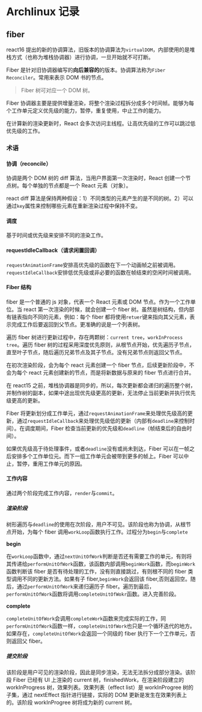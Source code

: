 # Archlinux 记录

## fiber

react16 提出的新的协调算法，旧版本的协调算法为`virtualDOM`，内部使用的是堆栈方式（也称为堆栈协调器）进行协调，一旦开始就不可打断。

Fiber 是针对旧协调器编写的**向后兼容的**的版本。协调算法称为`Fiber Reconciler`。常用来表示 DOM 书的节点。

> Fiber 树可对应一个 DOM 树。

Fiber 协调器主要是提供增量渲染，将整个渲染过程拆分成多个时间帧。能够为每个工作单元定义优先级的能力，暂停，重复使用，中止工作的能力。

在计算新的渲染更新时，React 会多次访问主线程。让高优先级的工作可以跳过低优先级的工作。

### 术语

#### 协调（reconcile）

协调是两个 DOM 树的 diff 算法，当用户界面第一次渲染时，React 创建一个节点树。每个单独的节点都是一个 React 元素（对象）。

react diff 算法是保持两种假设：1）不同类型的元素产生的是不同的树。2）可以通过`key`属性来控制哪些元素在重新渲染过程中保持不变。

#### 调度

基于时间或优先级来安排不同的渲染工作。

#### requestIdleCallback（请求闲置回调）

`requestAnimationFrame`安排高优先级的函数在下一个动画帧之前被调用。`requestIdleCallback`安排低优先级或非必要的函数在帧结束的空闲时间被调用。

#### Fiber 结构

fiber 是一个普通的 js 对象，代表一个 React 元素或 DOM 节点。作为一个工作单位。当 react 第一次渲染的时候，就会创建一个 fiber 树。虽然是树结构，但内部有链表指向不同的元素，例如：每个 fiber 都将使用`retuer`键来指向其父元素，表示完成工作后要返回到父节点。更准确的说是一个列表树。

遍历 fiber 树进行更新过程中，存在两颗树：`current tree`，`workInProcess tree`。遍历 fiber 树的过程采用深度优先原则，从根节点开始，优先遍历子节点，直至叶子节点，随后遍历兄弟节点及其子节点。没有兄弟节点则返回父节点。

在初次渲染阶段，会为每个 react 元素创建一个 fiber 节点，后续更新阶段中，不会为每个 react 元素创建新的节点，而是将新数据与原来的 fiber 节点进行合并。

在 react15 之前，堆栈协调器是同步的，所以，每次更新都会递归的遍历整个树，并制作树的副本，如果中途出现优先级更高的更新，无法停止当前更新并执行优先级更高的更新。

Fiber 将更新划分成工作单元，通过`requestAnimationFrame`来处理优先级高的更新，通过`requestIdleCallback`来处理优先级低的更新（内部有`deadline`来控制时间）。在调度期间，Fiber 检查当前更新的优先级和`deadline`（帧结束后的自由时间）。

如果优先级高于待处理事件，或者`deadline`没有或尚未到达，Fiber 可以在一帧之后安排多个工作单位元。而下一组工作单元会被带到更多的帧上。Fiber 可以中止，暂停，重用工作单元的原因。

#### 工作内容

通过两个阶段完成工作内容，`render`与`commit`。

##### 渲染阶段

树形遍历与`deadline`的使用在次阶段，用户不可见。该阶段也称为协调，从根节点开始，为每个 fiber 调用`workLoop`函数执行工作。过程分为`begin`与`complete`

**begin**

在`workLoop`函数中，通过`nextUnitOfWork`判断是否还有需要工作的单元，有则将其传递给`performUnitOfWork`函数，该函数内部调用`beginWork`函数，而`beginWork`函数判断该 fiber 是否有待处理的工作，没有则直接跳过，有则根不同的 fiber 类型调用不同的更新方法。如果有子 fiber,`beginWork`会返回该 fiber,否则返回空。随后，通过`performUnitOfWork`来递归遍历子 fiber。遍历到最后，`performUnitOfWork`函数将调用`completeUnitOfWokr`函数。进入完善阶段。

**complete**

`completeUnitOfWork`会调用`completeWork`函数来完成实际的工作，同`performUnitOfWork`函数一样，`completeUnitOfWork`也只是一个循环迭代的地方。如果存在，`completeUnitOfWork`会返回一个同级的 fiber 执行下一个工作单元，否则返回父 fiber。

##### 提交阶段

该阶段是用户可见的渲染阶段，因此是同步渲染，无法无法拆分成部分渲染。该阶段 Fiber 已经有 UI 上渲染的 current 树，finishedWork，在渲染阶段建立的 workInProgress 树，效果列表。效果列表（effect list）是 workInProgree 树的子集，通过 nextEffect 指针进行链接，实际的 DOM 更新是发生在效果列表上的。该阶段 workInProgree 树将成为新的 current 树。
